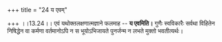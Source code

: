 +++
title = "24 य एवम्"

+++
।।13.24।। एवं यथोक्तलक्षणात्मज्ञाने फलमाह -- **य एवमिति।** गुणैः
स्वविकारैः सर्वथा विहितेन निषिद्धेन वा कर्मणा वर्तमानोऽपि न स
भूयोऽभिजायते पुनर्जन्म न लभते मुक्तो भवतीत्यर्थः।
